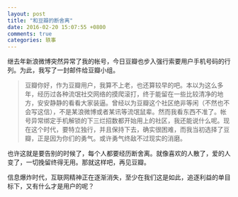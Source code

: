 ```yaml
---
layout: post
title: "和豆瓣的断舍离"
date: 2016-02-20 15:07:55 +0800
comments: true
categories: 轶事
---
```

继去年新浪微博突然异常了我的帐号，今日豆瓣也步入强行索要用户手机号码的行列。为此，我写了一封邮件给豆瓣小组。

<!--more-->

> 豆瓣你好，作为豆瓣用户，我算不上老，也还算较早的吧。本以为这么多年，经历过各种流氓社交网络的摸爬滚打，终于能留在一些比较清净的地方，安安静静的看看大家装逼。曾经以为豆瓣这个社区绝非等闲（不然也不会写这信），不是某浪微博或者某讯等流氓鼠辈。然而我看东西不准了。帐号异常绑定手机解锁的下三烂招数都开始用上的社区，我还能说什么呢。现在这个时代，要特立独行，并且保持下去，确实很困难，而我当初选择了豆瓣，正是因为你们的勇气。或许勇气终敌不过现实的消磨。
>
也许这就是要告别的时候了，每个人都要经历断舍离。就像喜欢的人散了，爱的人变了，一切挽留终得无用。那就这样吧，再见豆瓣。

信息爆炸时代，互联网精神正在逐渐消失，至少在我们这是如此，追逐利益的单目标下，又有什么才是用户的呢？
